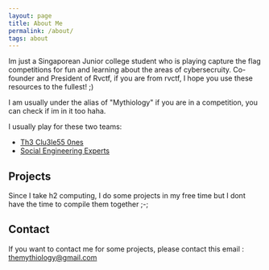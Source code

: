 ```yaml
---
layout: page
title: About Me
permalink: /about/
tags: about
---
```


Im just a Singaporean Junior college student who is playing capture the flag competitions for fun and learning about the areas of cybersecruity. Co-founder and President of Rvctf, if you are from rvctf, I hope you use these resources to the fullest! ;)

I am usually under the alias of "Mythiology" if you are in a competition, you can check if im in it too haha.

I usually play for these two teams:

* [Th3 Clu3le55 0nes](https://ctftime.org/team/157575)
* [Social Engineering Experts](https://ctftime.org/team/151372)


Projects
---
Since I take h2 computing, I do some projects in my free time but I dont have the time to compile them together ;-;

Contact
---
If you want to contact me for some projects, please contact this email : themythiology@gmail.com
